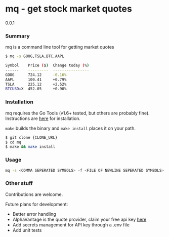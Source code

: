 # mq - get stock market quotes

0.0.1

### Summary

mq is a command line tool for getting market quotes

```sh
$ mq -s GOOG,TSLA,BTC,AAPL

Symbol    Price ($)  Change today (%)  
------    ---------  ----------------  
GOOG      724.12     -0.16%   
AAPL      100.41     +0.79%   
TSLA      225.12     +2.52%   
BTCUSD=X  452.05     +0.90%   

```

### Installation

mq requires the Go Tools (v1.6+ tested, but others are probably fine). Instructions are [here](https://golang.org/doc/install) for installation.

`make` builds the binary and `make install` places it on your path.

```sh
$ git clone {CLONE_URL}
$ cd mq
$ make && make install
```

### Usage

```sh
mq -s <COMMA SEPERATED SYMBOLS> -f <FILE OF NEWLINE SEPERATED SYMBOLS>
```

### Other stuff

Contributions are welcome.

Future plans for development:
* Better error handling
* AlphaVantage is the quote provider, claim your free api key [here](https://www.alphavantage.co/support/#api-key)
* Add secrets management for API key through a .env file
* Add unit tests